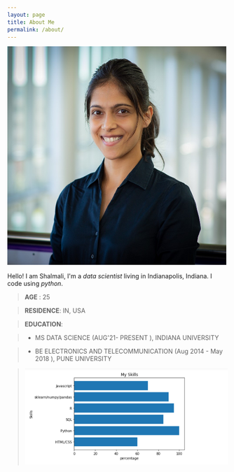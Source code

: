 ```yaml
---
layout: page
title: About Me 
permalink: /about/
---
```

<img src="./assets/linkednheadshot.jpg" alt="Headshot" width="500" height="500">

Hello! I am Shalmali, I'm a *data scientist* living in Indianapolis, Indiana. I code using *python*.

> **AGE** : 	25

> **RESIDENCE**: IN, USA

> **EDUCATION**: 

> - MS DATA SCIENCE (AUG'21- PRESENT ), INDIANA UNIVERSITY

> - BE ELECTRONICS AND TELECOMMUNICATION (Aug 2014 - May 2018 ), PUNE UNIVERSITY

> ![Graphing my skills](./assets/myskillsgraph.jpg)





